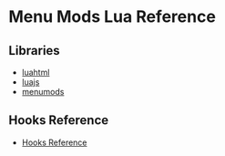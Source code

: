 # Menu Mods Lua Reference

## Libraries

- [luahtml](/lua_reference/luahtml.md "luahtml")
- [luajs](/lua_reference/luajs.md "luajs")
- [menumods](/lua_reference/menumods.md "menumods")

## Hooks Reference

- [Hooks Reference](/lua_reference/hooks_reference.md "Hooks Reference")
